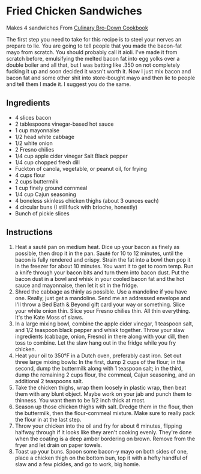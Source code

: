 # Fried Chicken Sandwiches

Makes 4 sandwiches
From [Culinary Bro-Down Cookbook](https://www.amazon.com/Culinary-Bro-Down-Cookbook-Josh-Scherer/dp/145559542X/ref=asc_df_145559542X_nodl/?tag=hyprod-20&linkCode=df0&hvadid=312075063269&hvpos=&hvnetw=g&hvrand=13271318346926754124&hvpone=&hvptwo=&hvqmt=&hvdev=m&hvdvcmdl=&hvlocint=&hvlocphy=9016293&hvtargid=pla-570529191041&psc=1)

The first step you need to take for this recipe is to steel your nerves an prepare to lie. You are going to tell people that you made the bacon-fat mayo from scratch. You should probably call it aioli. I've made it from scratch before, emulsifying the melted bacon fat into egg yolks over a double boiler and all that, but I was batting like .350 on not completely fucking it up and soon decided it wasn't worth it. Now I just mix bacon and bacon fat and some other shit into store-bought mayo and then lie to people and tell them I made it. I suggest you do the same.

## Ingredients
- 4 slices bacon 
- 2 tablespoons vinegar-based hot sauce 
- 1 cup mayonnaise 
- 1/2 head white cabbage 
- 1/2 white onion 
- 2 Fresno chilies 
- 1/4 cup apple cider vinegar Salt Black pepper 
- 1/4 cup chopped fresh dill 
- Fuckton of canola, vegetable, or peanut oil, for frying 
- 4 cups flour 
- 2 cups buttermilk 
- 1 cup finely ground cornmeal 
- 1/4 cup Cajun seasoning 
- 4 boneless skinless chicken thighs (about 3 ounces each) 
- 4 circular buns (I still fuck with brioche, honestly) 
- Bunch of pickle slices 

## Instructions
1. Heat a sauté pan on medium heat. Dice up your bacon as finely as possible, then drop it in the pan. Sauté for 10 to 12 minutes, until the bacon is fully rendered and crispy. Strain the fat into a bowl then pop it in the freezer for about 10 minutes. You want it to get to room temp. Run a knife through your bacon bits and turn them into bacon dust. Put the bacon dust in a bowl and whisk in your cooled bacon fat and the hot sauce and mayonnaise, then let it sit in the fridge.
2. Shred the cabbage as thinly as possible. Use a mandoline if you have one. Really, just get a mandoline. Send me an addressed envelope and I'll throw a Bed Bath & Beyond gift card your way or something. Slice your white onion thin. Slice your Fresno chilies thin. All thin everything. It's the Kate Moss of slaws.
3. In a large mixing bowl, combine the apple cider vinegar, 1 teaspoon salt, and 1/2 teaspoon black pepper and whisk together. Throw your slaw ingredients (cabbage, onion, Fresno) in there along with your dill, then toss to combine. Let the slaw hang out in the fridge while you fry chicken.
4. Heat your oil to 350°F in a Dutch oven, preferably cast iron. Set out three large mixing bowls: In the first, dump 2 cups of the flour; in the second, dump the buttermilk along with 1 teaspoon salt; in the third, dump the remaining 2 cups flour, the cornmeal, Cajun seasoning, and an additional 2 teaspoons salt.
5. Take the chicken thighs, wrap them loosely in plastic wrap, then beat them with any blunt object. Maybe work on your jab and punch them to thinness. You want them to be 1/2 inch thick at most.
6. Season up those chicken thighs with salt. Dredge them in the flour, then the buttermilk, then the flour-cornmeal mixture. Make sure to really pack the flour in at the last step.
7. Throw your chicken into the oil and fry for about 6 minutes, flipping halfway through if it looks like they aren't cooking evenly. They're done when the coating is a deep amber bordering on brown. Remove from the fryer and let drain on paper towels. 
8. Toast up your buns. Spoon some bacon-y mayo on both sides of one, place a chicken thigh on the bottom bun, top it with a hefty handful of slaw and a few pickles, and go to work, big homie. 
